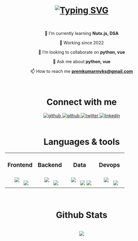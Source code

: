 <h1 align="center">
<a href="https://git.io/typing-svg"><img src="https://readme-typing-svg.demolab.com?font=Fira+Code&weight=500&size=30&pause=1000&color=000000&center=true&vCenter=true&random=false&width=435&lines=Hi+%F0%9F%91%8B%2C+I'm+Prem+Kumar" alt="Typing SVG" /></a>
</h1>

<br/>

<div align=center>

  🌱 I’m currently learning **Nutx.js, DSA**
  
  💼 Working since 2022

  👯 I’m looking to collaborate on **python, vue**

  💬 Ask me about **python, vue**

  📫 How to reach me **premkumarmvks@gmail.com**
</div>

<br/>

<h1 align="center">
    Connect with me
</h1>
<div align="center">
<a href="mailto:premkumarmvks@gmail.com" target="_blank">
<img src=https://img.shields.io/badge/Gmail-D14836?style=for-the-badge&logo=gmail&logoColor=white alt=github style="margin-bottom: 5px;" />
</a>
<a href="https://github.com/premgowda98" target="_blank">
<img src=https://img.shields.io/badge/GitHub-100000?style=for-the-badge&logo=github&logoColor=white alt=github style="margin-bottom: 5px;" />
</a>
<a href="https://twitter.com/premgowda98" target="_blank">
<img src=https://img.shields.io/badge/twitter-%2300acee.svg?&style=for-the-badge&logo=twitter&logoColor=white alt=twitter style="margin-bottom: 5px;" />
</a>
<a href="https://linkedin.com/in/premgowda98" target="_blank">
<img src=https://img.shields.io/badge/linkedin-%231E77B5.svg?&style=for-the-badge&logo=linkedin&logoColor=white alt=linkedin style="margin-bottom: 5px;" />
</a>  
</div> 

<br/>


<h1 align="center">
    Languages & tools
</h1> 
<table align="center"><tr><td valign="top" width="25%">



<h3 align="center">Frontend</h3> 
<div align="center"> 
<a href="https://github.com/premgowda98" target="_blank"><img style="margin: 10px" src="https://skillicons.dev/icons?i=html,css,js,vue,nuxt&perline=2"/></a> 

<img src="https://img.shields.io/badge/Streamlit-FF4B4B?style=for-the-badge&logo=Streamlit&logoColor=white"/> 

</div>

</td><td valign="top" width="25%">



<h3 align="center">Backend</h3>  
<div align="center"> 
<a href="https://github.com/premgowda98" target="_blank"><img style="margin: 10px" src="https://skillicons.dev/icons?i=py,git,supabase,mongodb,selenium,redis&perline=2"/></a>

<img src="https://img.shields.io/badge/fastapi-109989?style=for-the-badge&logo=FASTAPI&logoColor=white"/> 
</div>

</td><td valign="top" width="25%">

<h3 align="center">Data</h3>    
<div align="center"> 
<a href="https://github.com/premgowda98" target="_blank"><img style="margin: 10px" src="https://skillicons.dev/icons?i=py,sklearn,tensorflow,opencv&perline=2"/></a>

<img src="https://img.shields.io/badge/PowerBI-F2C811?style=for-the-badge&logo=Power%20BI&logoColor=white"/>

<img src="https://img.shields.io/badge/Pandas-2C2D72?style=for-the-badge&logo=pandas&logoColor=white"/> 
</div>
</div>


</td><td valign="top" width="25%">



<h3 align="center">Devops</h3> 
<div align="center"> 
<a href="https://github.com/premgowda98" target="_blank"><img style="margin: 10px" src="https://skillicons.dev/icons?i=azure,docker,nginx&perline=2"/></a>

<img src="https://img.shields.io/badge/ngrok-140648?style=for-the-badge&logo=Ngrok&logoColor=white"/> 

</div>
</td></tr></table>  

<br/> 

<h1 align="center">
    Github Stats 
</h1> 
<br/> 
<div align="center"><img src="https://github-readme-stats.vercel.app/api?username=premgowda98&show_icons=true&count_private=true&hide_border=true&rank_icon=github&border_radius=20" align="center" /></div>  

<br/>  
